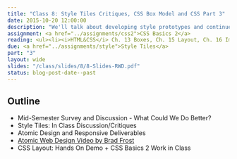 ```yaml
---
title: "Class 8: Style Tiles Critiques, CSS Box Model and CSS Part 3"
date: 2015-10-20 12:00:00
description: "We'll talk about developing style prototypes and continue our CSS lesson on the CSS box-model.  Finally, we'll have an in-class critique/discussion about your style tiles."
assignment: <a href="../assignments/css2">CSS Basics 2</a>
reading: <ul><li><i>HTML&CSS</i> Ch. 13 Boxes, Ch. 15 Layout, Ch. 16 Images</li><li><i>Mobile First</i> Ch. 7 Layout</li><li><a href="http://lynda.com/CSS-tutorials/Making-Sense-CSS-Box-Model/372544-2.html">In Class - Watch Understanding the CSS Box Model on Lynda.com</a></li></ul>
due: <a href="../assignments/style">Style Tiles</a>
part: "3"
layout: wide
slides: "/class/slides/8/8-Slides-RWD.pdf"
status: blog-post-date--past
---
```


## Outline

* Mid-Semester Survey and Discussion - What Could We Do Better?
* Style Tiles: In Class Discussion/Critiques
* Atomic Design and Responsive Deliverables
* [Atomic Web Design Video by Brad Frost](https://vimeo.com/109130093)
* CSS Layout: Hands On Demo + CSS Basics 2 Work in Class
